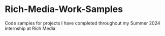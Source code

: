 # Rich-Media-Work-Samples
Code samples for projects I have completed throughout my Summer 2024 internship at Rich Media
